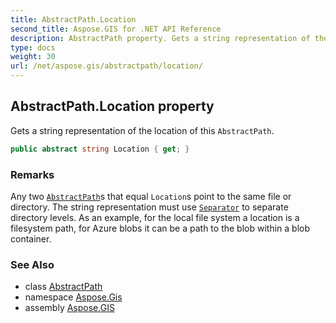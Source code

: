 ```yaml
---
title: AbstractPath.Location
second_title: Aspose.GIS for .NET API Reference
description: AbstractPath property. Gets a string representation of the location of this AbstractPath.
type: docs
weight: 30
url: /net/aspose.gis/abstractpath/location/
---
```

## AbstractPath.Location property

Gets a string representation of the location of this `AbstractPath`.

```csharp
public abstract string Location { get; }
```

### Remarks

Any two [`AbstractPath`](../)s that equal `Location`s point to the same file or directory. The string representation must use [`Separator`](../separator/) to separate directory levels.  As an example, for the local file system a location is a filesystem path, for Azure blobs it can be a path to the blob within a blob container.

### See Also

* class [AbstractPath](../)
* namespace [Aspose.Gis](../../abstractpath/)
* assembly [Aspose.GIS](../../../)


